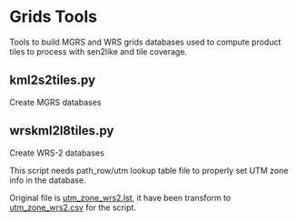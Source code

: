 # Grids Tools 

Tools to build MGRS and WRS grids databases used to compute product tiles to process with sen2like and tile coverage.

## kml2s2tiles.py

Create MGRS databases

## wrskml2l8tiles.py

Create WRS-2 databases

This script needs path_row/utm lookup table file to properly set UTM zone info in the database.

Original file is [utm_zone_wrs2.lst](!utm_zone_wrs2.lst), it have been transform to [utm_zone_wrs2.csv](!utm_zone_wrs2.csv) for the script.